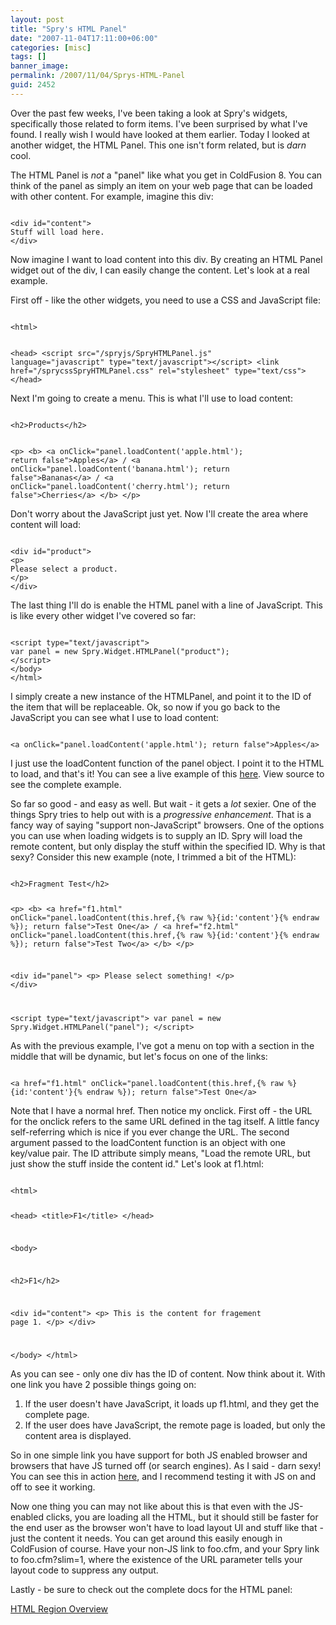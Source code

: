 ```yaml
---
layout: post
title: "Spry's HTML Panel"
date: "2007-11-04T17:11:00+06:00"
categories: [misc]
tags: []
banner_image: 
permalink: /2007/11/04/Sprys-HTML-Panel
guid: 2452
---
```


Over the past few weeks, I've been taking a look at Spry's widgets, specifically those related to form items. I've been surprised by what I've found. I really wish I would have looked at them earlier. Today I looked at another widget, the HTML Panel. This one isn't form related, but is <i>darn</i> cool.
<!--more-->
The HTML Panel is <i>not</i> a "panel" like what you get in ColdFusion 8. You can think of the panel as simply an item on your web page that can be loaded with other content. For example, imagine this div:

<code>
&lt;div id="content"&gt;
Stuff will load here.
&lt;/div&gt;
</code>

Now imagine I want to load content into this div. By creating an HTML Panel widget out of the div, I can easily change the content. Let's look at a real example. 

First off - like the other widgets, you need to use a CSS and JavaScript file:

<code>
&lt;html&gt;

&lt;head&gt;
	&lt;script src="/spryjs/SpryHTMLPanel.js" language="javascript" type="text/javascript"&gt;&lt;/script&gt;
	&lt;link href="/sprycssSpryHTMLPanel.css" rel="stylesheet" type="text/css"&gt;
&lt;/head&gt;
</code>

Next I'm going to create a menu. This is what I'll use to load content:

<code>
&lt;h2&gt;Products&lt;/h2&gt;

&lt;p&gt;
&lt;b&gt;
	&lt;a onClick="panel.loadContent('apple.html'); return false"&gt;Apples&lt;/a&gt; / 
	&lt;a onClick="panel.loadContent('banana.html'); return false"&gt;Bananas&lt;/a&gt; /
	&lt;a onClick="panel.loadContent('cherry.html'); return false"&gt;Cherries&lt;/a&gt;
&lt;/b&gt;
&lt;/p&gt;
</code>

Don't worry about the JavaScript just yet. Now I'll create the area where content will load:

<code>
&lt;div id="product"&gt;
&lt;p&gt;
Please select a product.
&lt;/p&gt;
&lt;/div&gt;
</code>

The last thing I'll do is enable the HTML panel with a line of JavaScript. This is like every other widget I've covered so far:

<code>
&lt;script type="text/javascript"&gt;
var panel = new Spry.Widget.HTMLPanel("product");
&lt;/script&gt;
&lt;/body&gt;
&lt;/html&gt;
</code>

I simply create a new instance of the HTMLPanel, and point it to the ID of the item that will be replaceable. Ok, so now if you go back to the JavaScript you can see what I use to load content:

<code>
&lt;a onClick="panel.loadContent('apple.html'); return false"&gt;Apples&lt;/a&gt;
</code>

I just use the loadContent function of the panel object. I point it to the HTML to load, and that's it! You can see a live example of this <a href="http://www.raymondcamden.com/demos/spryform/test_html.html">here</a>. View source to see the complete example.

So far so good - and easy as well. But wait - it gets a <i>lot</i> sexier. One of the things Spry tries to help out with is a <i>progressive enhancement</i>. That is a fancy way of saying "support non-JavaScript" browsers. One of the options you can use when loading widgets is to supply an ID. Spry will load the remote content, but only display the stuff within the specified ID. Why is that sexy? Consider this new example (note, I trimmed a bit of the HTML):

<code>
&lt;h2&gt;Fragment Test&lt;/h2&gt;

&lt;p&gt;
&lt;b&gt;
	&lt;a href="f1.html" onClick="panel.loadContent(this.href,{% raw %}{id:'content'}{% endraw %}); return false"&gt;Test One&lt;/a&gt; / 
	&lt;a href="f2.html" onClick="panel.loadContent(this.href,{% raw %}{id:'content'}{% endraw %}); return false"&gt;Test Two&lt;/a&gt;
&lt;/b&gt;
&lt;/p&gt;

&lt;div id="panel"&gt;
&lt;p&gt;
Please select something!
&lt;/p&gt;
&lt;/div&gt;

&lt;script type="text/javascript"&gt;
var panel = new Spry.Widget.HTMLPanel("panel");
&lt;/script&gt;
</code>

As with the previous example, I've got a menu on top with a section in the middle that will be dynamic, but let's focus on one of the links:

<code>
&lt;a href="f1.html" onClick="panel.loadContent(this.href,{% raw %}{id:'content'}{% endraw %}); return false"&gt;Test One&lt;/a&gt;
</code>

Note that I have a normal href. Then notice my onclick. First off - the URL for the onclick refers to the same URL defined in the tag itself. A little fancy self-referring which is nice if you ever change the URL. The second argument passed to the loadContent function is an object with one key/value pair. The ID attribute simply means, "Load the remote URL, but just show the stuff inside the content id." Let's look at f1.html:

<code>
&lt;html&gt;

&lt;head&gt;
	&lt;title&gt;F1&lt;/title&gt;
&lt;/head&gt;

&lt;body&gt;

&lt;h2&gt;F1&lt;/h2&gt;

&lt;div id="content"&gt;
&lt;p&gt;
	This is the content for fragement page 1.
&lt;/p&gt;
&lt;/div&gt;

&lt;/body&gt;
&lt;/html&gt;
</code>

As you can see - only one div has the ID of content. Now think about it. With one link you have 2 possible things going on:

<ol>
<li>If the user doesn't have JavaScript, it loads up f1.html, and they get the complete page.
<li>If the user does have JavaScript, the remote page is loaded, but only the content area is displayed.
</ol>

So in one simple link you have support for both JS enabled browser and browsers that have JS turned off (or search engines). As I said - darn sexy! You can see this in action <a href="http://www.coldfusionjedi.com/demos/spryform/test_html2.html">here</a>, and I recommend testing it with JS on and off to see it working. 

Now one thing you can may not like about this is that even with the JS-enabled clicks, you are loading all the HTML, but it should still be faster for the end user as the browser won't have to load layout UI and stuff like that - just the content it needs. You can get around this easily enough in ColdFusion of course. Have your non-JS link to foo.cfm, and your Spry link to foo.cfm?slim=1, where the existence of the URL parameter tells your layout code to suppress any output. 

Lastly - be sure to check out the complete docs for the HTML panel:

<a href="http://labs.adobe.com/technologies/spry/articles/html_panel/index.html">HTML Region Overview</a>